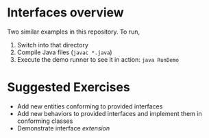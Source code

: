 # Interfaces overview 
Two similar examples in this repository. To run,
1. Switch into that directory
1. Compile Java files (`javac *.java`)
1. Execute the demo runner to see it in action: `java RunDemo`

# Suggested Exercises 
* Add new entities conforming to provided interfaces
* Add new behaviors to provided interfaces and implement them in conforming classes
* Demonstrate interface *extension*